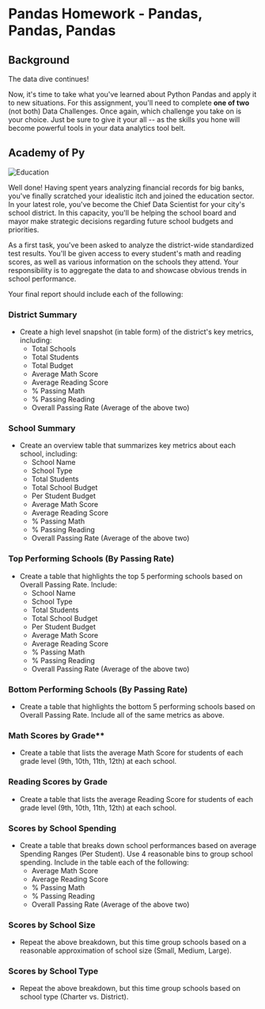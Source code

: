 # Pandas Homework - Pandas, Pandas, Pandas

## Background

The data dive continues!

Now, it's time to take what you've learned about Python Pandas and apply it to new situations. For this assignment, you'll need to complete **one of two** (not both)  Data Challenges. Once again, which challenge you take on is your choice. Just be sure to give it your all -- as the skills you hone will become powerful tools in your data analytics tool belt.




## Academy of Py

![Education](Images/education.png)

Well done! Having spent years analyzing financial records for big banks, you've finally scratched your idealistic itch and joined the education sector. In your latest role, you've become the Chief Data Scientist for your city's school district. In this capacity, you'll be helping the  school board and mayor make strategic decisions regarding future school budgets and priorities.

As a first task, you've been asked to analyze the district-wide standardized test results. You'll be given access to every student's math and reading scores, as well as various information on the schools they attend. Your responsibility is to aggregate the data to and showcase obvious trends in school performance.

Your final report should include each of the following:

### District Summary

* Create a high level snapshot (in table form) of the district's key metrics, including:
  * Total Schools
  * Total Students
  * Total Budget
  * Average Math Score
  * Average Reading Score
  * % Passing Math
  * % Passing Reading
  * Overall Passing Rate (Average of the above two)

### School Summary

* Create an overview table that summarizes key metrics about each school, including:
  * School Name
  * School Type
  * Total Students
  * Total School Budget
  * Per Student Budget
  * Average Math Score
  * Average Reading Score
  * % Passing Math
  * % Passing Reading
  * Overall Passing Rate (Average of the above two)

### Top Performing Schools (By Passing Rate)

* Create a table that highlights the top 5 performing schools based on Overall Passing Rate. Include:
  * School Name
  * School Type
  * Total Students
  * Total School Budget
  * Per Student Budget
  * Average Math Score
  * Average Reading Score
  * % Passing Math
  * % Passing Reading
  * Overall Passing Rate (Average of the above two)

### Bottom Performing Schools (By Passing Rate)

* Create a table that highlights the bottom 5 performing schools based on Overall Passing Rate. Include all of the same metrics as above.

### Math Scores by Grade\*\*

* Create a table that lists the average Math Score for students of each grade level (9th, 10th, 11th, 12th) at each school.

### Reading Scores by Grade

* Create a table that lists the average Reading Score for students of each grade level (9th, 10th, 11th, 12th) at each school.

### Scores by School Spending

* Create a table that breaks down school performances based on average Spending Ranges (Per Student). Use 4 reasonable bins to group school spending. Include in the table each of the following:
  * Average Math Score
  * Average Reading Score
  * % Passing Math
  * % Passing Reading
  * Overall Passing Rate (Average of the above two)

### Scores by School Size

* Repeat the above breakdown, but this time group schools based on a reasonable approximation of school size (Small, Medium, Large).

### Scores by School Type

* Repeat the above breakdown, but this time group schools based on school type (Charter vs. District).


